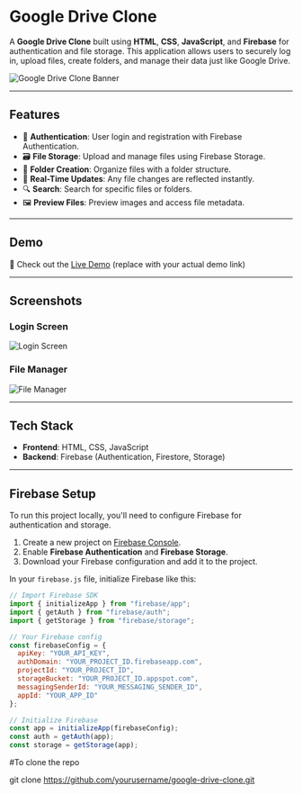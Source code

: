 # Google Drive Clone

A **Google Drive Clone** built using **HTML**, **CSS**, **JavaScript**, and **Firebase** for authentication and file storage. This application allows users to securely log in, upload files, create folders, and manage their data just like Google Drive.

![Google Drive Clone Banner](https://via.placeholder.com/1200x400.png?text=Google+Drive+Clone)

---

## Features

- 🔐 **Authentication**: User login and registration with Firebase Authentication.
- 🗃️ **File Storage**: Upload and manage files using Firebase Storage.
- 📂 **Folder Creation**: Organize files with a folder structure.
- 🔄 **Real-Time Updates**: Any file changes are reflected instantly.
- 🔍 **Search**: Search for specific files or folders.
- 🖼️ **Preview Files**: Preview images and access file metadata.

---

## Demo

🚀 Check out the [Live Demo](https://example.com) (replace with your actual demo link)

---

## Screenshots

### Login Screen
![Login Screen](https://via.placeholder.com/600x400.png?text=Login+Screen)

### File Manager
![File Manager](https://via.placeholder.com/600x400.png?text=File+Manager)

---

## Tech Stack

- **Frontend**: HTML, CSS, JavaScript
- **Backend**: Firebase (Authentication, Firestore, Storage)

---

## Firebase Setup

To run this project locally, you'll need to configure Firebase for authentication and storage.

1. Create a new project on [Firebase Console](https://console.firebase.google.com/).
2. Enable **Firebase Authentication** and **Firebase Storage**.
3. Download your Firebase configuration and add it to the project.

In your `firebase.js` file, initialize Firebase like this:

```js
// Import Firebase SDK
import { initializeApp } from "firebase/app";
import { getAuth } from "firebase/auth";
import { getStorage } from "firebase/storage";

// Your Firebase config
const firebaseConfig = {
  apiKey: "YOUR_API_KEY",
  authDomain: "YOUR_PROJECT_ID.firebaseapp.com",
  projectId: "YOUR_PROJECT_ID",
  storageBucket: "YOUR_PROJECT_ID.appspot.com",
  messagingSenderId: "YOUR_MESSAGING_SENDER_ID",
  appId: "YOUR_APP_ID"
};

// Initialize Firebase
const app = initializeApp(firebaseConfig);
const auth = getAuth(app);
const storage = getStorage(app);
```

#To clone the repo

git clone https://github.com/yourusername/google-drive-clone.git

